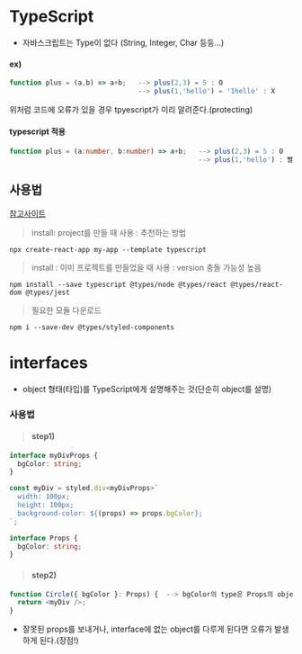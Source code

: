 # TypeScript

- 자바스크립트는 Type이 없다 (String, Integer, Char 등등...)

#### ex)

```javascript
function plus = (a,b) => a+b;   --> plus(2,3) = 5 : O
                                --> plus(1,'hello') = '1hello' : X
```

위처럼 코드에 오류가 있을 경우 tpyescript가 미리 알려준다.(protecting)

#### typescript 적용

```typescript
function plus = (a:number, b:number) => a+b;   --> plus(2,3) = 5 : O
                                               --> plus(1,'hello') : 빨간줄 생김
```

## 사용법

[참고사이트](https://create-react-app.dev/docs/adding-typescript#installation)

> install: project를 만들 때 사용 : 추천하는 방법

```
npx create-react-app my-app --template typescript
```

> install : 이미 프로젝트를 만들었을 때 사용 : version 충돌 가능성 높음

```
npm install --save typescript @types/node @types/react @types/react-dom @types/jest
```

> 필요한 모듈 다운로드

```
npm i --save-dev @types/styled-components
```

# interfaces

- object 형태(타입)를 TypeScript에게 설명해주는 것(단순히 object를 설명)

### 사용법

> #### step1)

```typescript
interface myDivProps {
  bgColor: string;
}

const myDiv = styled.div<myDivProps>`
  width: 100px;
  height: 100px;
  background-color: ${(props) => props.bgColor};
`;

interface Props {
  bgColor: string;
}
```

> #### step2)

```typescript
function Circle({ bgColor }: Props) {  --> bgColor의 type은 Props의 object이다.
  return <myDiv />;
}
```

- 잘못된 props를 보내거나, interface에 없는 object를 다루게 된다면 오류가 발생하게 된다.(장점!)
